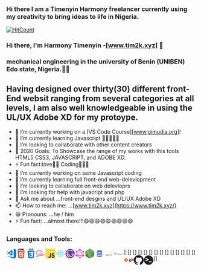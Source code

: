 ### Hi there I am a Timenyin Harmony freelancer currently using my creativity to bring ideas to life in Nigeria.
[![HitCount](http://hits.dwyl.com/timenyin/timenyin.svg)](http://hits.dwyl.com/timenyin/timenyin)


### Hi there, I'm Harmony Timenyin -[www.tim2k.xyz] 👋
###  mechanical engineering in the university of Benin (UNIBEN) Edo state, Nigeria.👋👋


## Having designed over thirty(30) different front-End websit ranging from several categories at all levels, I am also well knowledgeable in using the UL/UX Adobe XD for my protoype.

- 🔭 I’m currently working on a [VS Code Course][www.gimudia.org]!
- 🌱 I’m currently learning Javascript 👋👋👋🤣😃
- 👯 I’m looking to collaborate with other content creators
- 🥅 2020 Goals: To Showcase the range of my works with this tools HTML5  CSS3, JAVASCRIPT, and ADOBE XD.
- ⚡ Fun fact:love🤣😃 Coding🤣🤣🤣
- 🔭 I’m currently working on some Javascript coding
- 🌱 I’m currently learning  full front-end web-delevlopment 
- 👯 I’m looking to collaborate on  web delevloprs
- 🤔 I’m looking for help with  javacript and php
- 💬 Ask me about ...front-end desgins and UL/UX Adobe XD
- 📫 How to reach me: ...[www.tim2k.xyz](https://www.tim2k.xyz/)
- 😄 Pronouns: ...he / him
- ⚡ Fun fact: ...almost there!!!😄😄😄😄😄😄😄😄😄

### Languages and Tools:

[<img align="left" alt="Visual Studio Code" width="26px" src="https://raw.githubusercontent.com/github/explore/80688e429a7d4ef2fca1e82350fe8e3517d3494d/topics/visual-studio-code/visual-studio-code.png" />
[<img align="left" alt="HTML5" width="26px" src="https://raw.githubusercontent.com/github/explore/80688e429a7d4ef2fca1e82350fe8e3517d3494d/topics/html/html.png" />]
[<img align="left" alt="CSS3" width="26px" src="https://raw.githubusercontent.com/github/explore/80688e429a7d4ef2fca1e82350fe8e3517d3494d/topics/css/css.png" />]
[<img align="left" alt="Sass" width="26px" src="https://raw.githubusercontent.com/github/explore/80688e429a7d4ef2fca1e82350fe8e3517d3494d/topics/sass/sass.png" />]
[<img align="left" alt="JavaScript" width="26px" src="https://raw.githubusercontent.com/github/explore/80688e429a7d4ef2fca1e82350fe8e3517d3494d/topics/javascript/javascript.png" />]
[<img align="left" alt="React" width="26px" src="https://raw.githubusercontent.com/github/explore/80688e429a7d4ef2fca1e82350fe8e3517d3494d/topics/react/react.png" />]
[<img align="left" alt="Gatsby" width="26px" src="https://raw.githubusercontent.com/github/explore/e94815998e4e0713912fed477a1f346ec04c3da2/topics/gatsby/gatsby.png" />]
[<img align="left" alt="GraphQL" width="26px" src="https://raw.githubusercontent.com/github/explore/80688e429a7d4ef2fca1e82350fe8e3517d3494d/topics/graphql/graphql.png" />]
[<img align="left" alt="Node.js" width="26px" src="https://raw.githubusercontent.com/github/explore/80688e429a7d4ef2fca1e82350fe8e3517d3494d/topics/nodejs/nodejs.png" />]
[<img align="left" alt="SQL" width="26px" src="https://raw.githubusercontent.com/github/explore/80688e429a7d4ef2fca1e82350fe8e3517d3494d/topics/sql/sql.png" />]
[<img align="left" alt="MySQL" width="26px" src="https://raw.githubusercontent.com/github/explore/80688e429a7d4ef2fca1e82350fe8e3517d3494d/topics/mysql/mysql.png" />]
[<img align="left" alt="MongoDB" width="26px" src="https://raw.githubusercontent.com/github/explore/80688e429a7d4ef2fca1e82350fe8e3517d3494d/topics/mongodb/mongodb.png" />]
[<img align="left" alt="Git" width="26px" src="https://raw.githubusercontent.com/github/explore/80688e429a7d4ef2fca1e82350fe8e3517d3494d/topics/git/git.png" />]
[<img align="left" alt="GitHub" width="26px" src="https://raw.githubusercontent.com/github/explore/78df643247d429f6cc873026c0622819ad797942/topics/github/github.png" />]
[<img align="left" alt="HTML5" width="26px" src="https://raw.githubusercontent.com/github/explore/80688e429a7d4ef2fca1e82350fe8e3517d3494d/topics/terminal/terminal.png" />]
